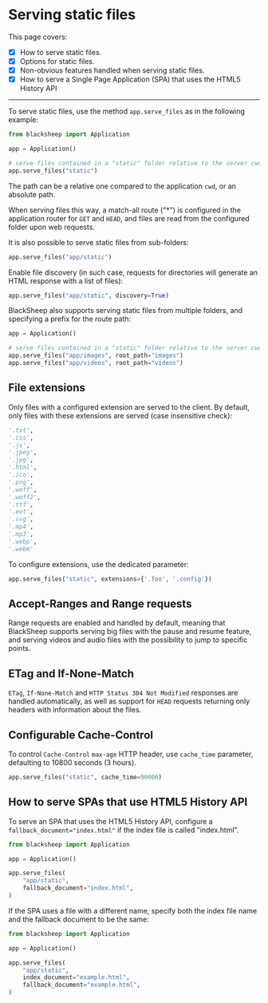 # Serving static files

This page covers:

- [X] How to serve static files.
- [X] Options for static files.
- [X] Non-obvious features handled when serving static files.
- [X] How to serve a Single Page Application (SPA) that uses the HTML5 History API

---

To serve static files, use the method `app.serve_files` as in the following
example:

```python
from blacksheep import Application

app = Application()

# serve files contained in a "static" folder relative to the server cwd
app.serve_files("static")
```

The path can be a relative one compared to the application `cwd`, or an
absolute path.

When serving files this way, a match-all route ("*") is configured in the
application router for `GET` and `HEAD`, and files are read from the configured
folder upon web requests.

It is also possible to serve static files from sub-folders:

```python
app.serve_files("app/static")
```

Enable file discovery (in such case, requests for directories will generate an
HTML response with a list of files):

```python
app.serve_files("app/static", discovery=True)
```

BlackSheep also supports serving static files from multiple folders, and
specifying a prefix for the route path:

```python
app = Application()

# serve files contained in a "static" folder relative to the server cwd
app.serve_files("app/images", root_path="images")
app.serve_files("app/videos", root_path="videos")
```

## File extensions

Only files with a configured extension are served to the client. By default,
only files with these extensions are served (case insensitive check):

```python
'.txt',
'.css',
'.js',
'.jpeg',
'.jpg',
'.html',
'.ico',
'.png',
'.woff',
'.woff2',
'.ttf',
'.eot',
'.svg',
'.mp4',
'.mp3',
'.webp',
'.webm'
```

To configure extensions, use the dedicated parameter:

```python
app.serve_files("static", extensions={'.foo', '.config'})
```

## Accept-Ranges and Range requests

Range requests are enabled and handled by default, meaning that BlackSheep
supports serving big files with the pause and resume feature, and serving
videos and audio files with the possibility to jump to specific points.

## ETag and If-None-Match

`ETag`, `If-None-Match` and `HTTP Status 304 Not Modified` responses are
handled automatically, as well as support for `HEAD` requests returning only
headers with information about the files.

## Configurable Cache-Control

To control `Cache-Control` `max-age` HTTP header, use `cache_time` parameter,
defaulting to 10800 seconds (3 hours).

```python
app.serve_files("static", cache_time=90000)
```

## How to serve SPAs that use HTML5 History API

To serve an SPA that uses the HTML5 History API, configure a
`fallback_document="index.html"` if the index file is called "index.html".

```python {hl_lines="7"}
from blacksheep import Application

app = Application()

app.serve_files(
    "app/static",
    fallback_document="index.html",
)
```

If the SPA uses a file with a different name, specify both the index file name
and the fallback document to be the same:


```python {hl_lines="7-8"}
from blacksheep import Application

app = Application()

app.serve_files(
    "app/static",
    index_document="example.html",
    fallback_document="example.html",
)
```
